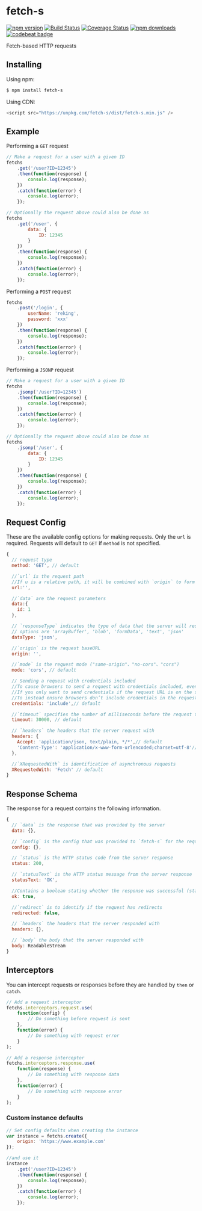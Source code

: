 # fetch-s

[![npm version](https://img.shields.io/npm/v/fetch-s.svg?style=flat-square)](https://www.npmjs.org/package/fetch-s)
[![Build Status](https://travis-ci.org/RekingZhang/fetch-s.svg?branch=master)](https://travis-ci.org/RekingZhang/fetch-s)
[![Coverage Status](https://coveralls.io/repos/github/RekingZhang/fetch-s/badge.svg?branch=master)](https://coveralls.io/github/RekingZhang/fetch-s?branch=master)
[![npm downloads](https://img.shields.io/npm/dm/fetch-s.svg?style=flat-square)](http://npm-stat.com/charts.html?package=fetch-s)
[![codebeat badge](https://codebeat.co/assets/svg/badges/A-398b39-669406e9e1b136187b91af587d4092b0160370f271f66a651f444b990c2730e9.svg)](https://codebeat.co/projects/github-com-rekingzhang-fetch-s-master)

Fetch-based HTTP requests

## Installing

Using npm:

```bash
$ npm install fetch-s
```

Using CDN:

```javascript
<script src="https://unpkg.com/fetch-s/dist/fetch-s.min.js" />
```

## Example

Performing a `GET` request

```js
// Make a request for a user with a given ID
fetchs
	.get('/user?ID=12345')
	.then(function(response) {
		console.log(response);
	})
	.catch(function(error) {
		console.log(error);
	});

// Optionally the request above could also be done as
fetchs
	.get('/user', {
		data: {
			ID: 12345
		}
	})
	.then(function(response) {
		console.log(response);
	})
	.catch(function(error) {
		console.log(error);
	});
```

Performing a `POST` request

```js
fetchs
	.post('/login', {
		userName: 'reking',
		password: 'xxx'
	})
	.then(function(response) {
		console.log(response);
	})
	.catch(function(error) {
		console.log(error);
	});
```

Performing a `JSONP` request

```js
// Make a request for a user with a given ID
fetchs
	.jsonp('/user?ID=12345')
	.then(function(response) {
		console.log(response);
	})
	.catch(function(error) {
		console.log(error);
	});

// Optionally the request above could also be done as
fetchs
	.jsonp('/user', {
		data: {
			ID: 12345
		}
	})
	.then(function(response) {
		console.log(response);
	})
	.catch(function(error) {
		console.log(error);
	});
```

## Request Config

These are the available config options for making requests. Only the `url` is required. Requests will default to `GET` if `method` is not specified.

```js
{
  // request type
  method: 'GET', // default

  //`url` is the request path
  //If u is a relative path, it will be combined with `origin` to form a complete path
  url:'',

  //`data` are the request parameters
  data:{
	id: 1
  },

  // `responseType` indicates the type of data that the server will respond with
  // options are 'arrayBuffer', 'blob', 'formData', 'text', 'json'
  dataType: 'json',

  //`origin` is the request baseURL
  origin: '',

  //`mode` is the request mode ("same-origin"、"no-cors"、"cors")
  mode: 'cors', // default

  // Sending a request with credentials included
  //To cause browsers to send a request with credentials included, even for a cross-origin call, add credentials: 'include' to the init object you pass to the fetch() method.
  //If you only want to send credentials if the request URL is on the same origin as the calling script, add credentials: 'same-origin'.
  //To instead ensure browsers don’t include credentials in the request, use credentials: 'omit'.
  credentials: 'include',// default

  //`timeout` specifies the number of milliseconds before the request times out
  timeout: 30000, // default

  // `headers` the headers that the server request with
  headers: {
	Accept: 'application/json, text/plain, */*',// default
	'Content-Type': 'application/x-www-form-urlencoded;charset=utf-8'// default
  },

  //`XRequestedWith` is identification of asynchronous requests
  XRequestedWith: 'Fetch' // default
}
```

## Response Schema

The response for a request contains the following information.

```js
{
  // `data` is the response that was provided by the server
  data: {},

  // `config` is the config that was provided to `fetch-s` for the request
  config: {},

  // `status` is the HTTP status code from the server response
  status: 200,

  // `statusText` is the HTTP status message from the server response
  statusText: 'OK',

  //Contains a boolean stating whether the response was successful (status in the range 200-299) or not.
  ok: true,

  //`redirect` is to identify if the request has redirects
  redirected: false,

  // `headers` the headers that the server responded with
  headers: {},

  // `body` the body that the server responded with
  body: ReadableStream
}
```

## Interceptors

You can intercept requests or responses before they are handled by `then` or `catch`.

```js
// Add a request interceptor
fetchs.interceptors.request.use(
	function(config) {
		// Do something before request is sent
	},
	function(error) {
		// Do something with request error
	}
);

// Add a response interceptor
fetchs.interceptors.response.use(
	function(response) {
		// Do something with response data
	},
	function(error) {
		// Do something with response error
	}
);
```

### Custom instance defaults

```js
// Set config defaults when creating the instance
var instance = fetchs.create({
	origin: 'https://www.example.com'
});

//and use it
instance
	.get('/user?ID=12345')
	.then(function(response) {
		console.log(response);
	})
	.catch(function(error) {
		console.log(error);
	});
```

